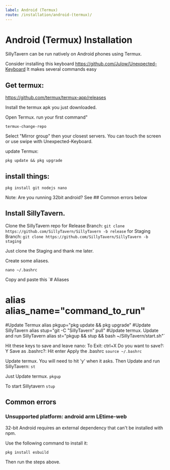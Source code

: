 ```yaml
---
label: Android (Termux)
route: /installation/android-(termux)/
---
```


# Android (Termux) Installation

SillyTavern can be run natively on Android phones using Termux.

Consider installing this keyboard
https://github.com/Julow/Unexpected-Keyboard
It makes several commands easy

## Get termux:
https://github.com/termux/termux-app/releases

Install the termux apk you just downloaded.

Open Termux. run your first command"

`termux-change-repo`

Select "Mirror group" then your closest servers. You can touch the screen or use swipe with Unexpected-Keyboard.

update Termux:

`pkg update && pkg upgrade`

## install things:

`pkg install git nodejs nano`

Note: Are you running 32bit android? See ## Common errors below

## Install SillyTavern.

Clone the SillyTavern repo
for Release Branch: `git clone https://github.com/SillyTavern/SillyTavern -b release`
for Staging Branch: `git clone https://github.com/SillyTavern/SillyTavern -b staging`

Just clone the Staging and thank me later.

Create some aliases.

`nano ~/.bashrc`

Copy and paste this
`# Aliases
# alias alias_name="command_to_run"

#Update Termux
alias pkgup="pkg update && pkg upgrade"
#Update SillyTavern
alias stup="git -C "SillyTavern" pull"
#Update termux. Update and run SillyTavern
alias st="pkgup && stup && bash ~/SillyTavern/start.sh"`

Hit these keys to save and leave nano:
To Exit: ctrl+X
Do you want to save?: Y
Save as .bashrc?: Hit enter
Apply the .bashrc
`source ~/.bashrc`

Update termux. You will need to hit 'y' when it asks. Then Update and run SillyTavern: 
`st`

Just Update termux. 
`pkgup`

To start Sillytavern
`stup`

## Common errors

### Unsupported platform: android arm LEtime-web
32-bit Android requires an external dependency that can't be installed with npm.

Use the following command to install it:

`pkg install esbuild`

Then run the steps above.
